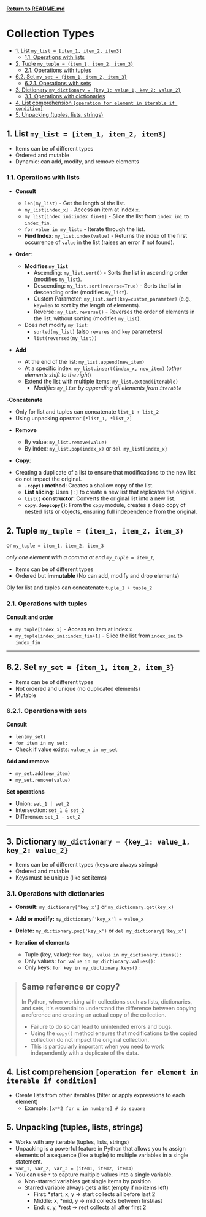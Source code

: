 #### [Return to README.md](../README.md)

# Collection Types

<!-- TOC -->
  * [1. List `my_list = [item_1, item_2, item3]`](#1-list-my_list--item_1-item_2-item3)
    * [1.1. Operations with lists](#11-operations-with-lists)
  * [2. Tuple `my_tuple = (item_1, item_2, item_3)`](#2-tuple-my_tuple--item_1-item_2-item_3)
    * [2.1. Operations with tuples](#21-operations-with-tuples)
  * [6.2. Set `my_set = {item_1, item_2, item_3}`](#62-set-my_set--item_1-item_2-item_3)
    * [6.2.1. Operations with sets](#621-operations-with-sets)
  * [3. Dictionary `my_dictionary = {key_1: value_1, key_2: value_2}`](#3-dictionary-my_dictionary--key_1-value_1-key_2-value_2)
    * [3.1. Operations with dictionaries](#31-operations-with-dictionaries)
  * [4. List comprehension `[operation for element in iterable if condition]`](#4-list-comprehension-operation-for-element-in-iterable-if-condition)
  * [5. Unpacking (tuples, lists, strings)](#5-unpacking-tuples-lists-strings)
<!-- TOC -->

## 1. List `my_list = [item_1, item_2, item3]`
- Items can be of different types
- Ordered and mutable
- Dynamic: can add, modify, and remove elements

### 1.1. Operations with lists

- **Consult**  
  - `len(my_list)` - Get the length of the list.  
  - `my_list[index_x]` - Access an item at index `x`.  
  - `my_list[index_ini:index_fin+1]` - Slice the list from `index_ini` to `index_fin`.  
  - `for value in my_list:` - Iterate through the list.  
  - **Find Index**: `my_list.index(value)` - Returns the index of the first occurrence of `value` in the list (raises an error if not found).  

- **Order**:  
  - **Modifies `my_list`**
    - Ascending: `my_list.sort()` - Sorts the list in ascending order (modifies `my_list`).
    - Descending: `my_list.sort(reverse=True)` - Sorts the list in descending order (modifies `my_list`).  
    - Custom Parameter: `my_list.sort(key=custom_parameter)` (e.g., `key=len` to sort by the length of elements).
    - Reverse: `my_list.reverse()` - Reverses the order of elements in the list, without sorting (modifies `my_list`).  
  - Does not modify `my_list`:
    - `sorted(my_list)` (also `reveres` and `key` parameters)
    - `list(reversed(my_list))`
    
- **Add**  
  * At the end of the list: `my_list.append(new_item)`  
  * At a specific index: `my_list.insert(index_x, new_item)` (*other elements shift to the right*)  
  * Extend the list with multiple items: `my_list.extend(iterable)` 
    * *Modifies `my_list` by appending all elements from `iterable`*
  
-**Concatenate**
  * Only for list and tuples can concatenate `list_1 + list_2` 
  * Using unpacking operator `[*list_1, *list_2]`

- **Remove**  
  * By value: `my_list.remove(value)`  
  * By index: `my_list.pop(index_x)` or `del my_list[index_x}`  


- **Copy**:  
* Creating a duplicate of a list to ensure that modifications to the new list do not impact the original.
  - **`.copy()` method**: Creates a shallow copy of the list.  
  - **List slicing**: Uses `[:]` to create a new list that replicates the original.  
  - **`list()` constructor**: Converts the original list into a new list.  
  - **`copy.deepcopy()`**: From the `copy` module, creates a deep copy of nested lists or objects, ensuring full independence from the original.  


## 2. Tuple `my_tuple = (item_1, item_2, item_3)`
or `my_tuple = item_1, item_2, item_3`

*only one element with a comma at end `my_tuple = item_1,`*

- Items can be of different types
- Ordered but **immutable** (No can add, modify and drop elements)

Oly for list and tuples can concatenate `tuple_1 + tuple_2`

### 2.1. Operations with tuples

**Consult and order**  
* `my_tuple[index_x]` - Access an item at index `x`  
* `my_tuple[index_ini:index_fin+1]` - Slice the list from `index_ini` to `index_fin`  


---

## 6.2. Set `my_set = {item_1, item_2, item_3}`

- Items can be of different types
- Not ordered and unique (no duplicated elements)
- Mutable

### 6.2.1. Operations with sets

**Consult**  
- `len(my_set)`  
- `for item in my_set:`  
- Check if value exists: `value_x in my_set`

**Add and remove**  
- `my_set.add(new_item)`  
- `my_set.remove(value)`  

**Set operations**  
- Union: `set_1 | set_2`  
- Intersection: `set_1 & set_2`  
- Difference: `set_1 - set_2`  


---

## 3. Dictionary `my_dictionary = {key_1: value_1, key_2: value_2}`

- Items can be of different types (keys are always strings)
- Ordered and mutable
- Keys must be unique (like set items)

### 3.1. Operations with dictionaries

* **Consult:** `my_dictionary['key_x']` or `my_dictionary.get(key_x)`  

* **Add or modify:** `my_dictionary['key_x'] = value_x`  

* **Delete:** `my_dictionary.pop('key_x')` or `del my_dictionary['key_x']`  

* **Iteration of elements**  
  * Tuple (key, value): `for key, value in my_dictionary.items():`  
  * Only values: `for value in my_dictionary.values():`  
  * Only keys: `for key in my_dictionary.keys():`  


>## Same reference or copy?
> In Python, when working with collections such as lists, dictionaries, and sets, it's essential to understand the difference between copying a reference and creating an actual copy of the collection. 
> - Failure to do so can lead to unintended errors and bugs.
> - Using the `copy()` method ensures that modifications to the copied collection do not impact the original collection. 
>  - This is particularly important when you need to work independently with a duplicate of the data.




## 4. List comprehension `[operation for element in iterable if condition]`

* Create lists from other iterables (filter or apply expressions to each element)  
  * Example: `[x**2 for x in numbers] # do square`
  

## 5. Unpacking (tuples, lists, strings)
  * Works with any iterable (tuples, lists, strings)
  * Unpacking is a powerful feature in Python that allows you to assign elements of a sequence (like a tuple) to multiple variables in a single statement.
  * `var_1, var_2, var_3 = (item1, item2, item3)`
  * You can use `*` to capture multiple values into a single variable.
    * Non-starred variables get single items by position
    * Starred variable always gets a list (empty if no items left)
      * First: *start, x, y → start collects all before last 2
      * Middle: x, *mid, y → mid collects between first/last
      * End: x, y, *rest → rest collects all after first 2